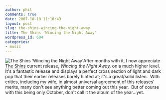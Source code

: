 ```yaml
---
author: phil
comments: true
date: 2007-10-10 11:10:49
layout: post
slug: the-shins-wincing-the-night-away
title: The Shins 'Wincing the Night Away'
wordpress_id: 604
categories:
- music
---
```


![The Shins ‘Wincing the Night Away’](http://fak3r.com/wp-content/uploads/2007/10/wincing-shins.jpg)After months with it, I now appreciate [The Shins](http://en.wikipedia.org/wiki/The_Shins) current release, _Wincing the Night Away,_ on a much higher level.  It's a fantastic release and displays a perfect cross section of light and dark pop that their earlier releases barely hinted at; it's a great/solid listen.  With critics, including my wife, in almost universal agreement of this releases' merits, many don't see anything better coming out this year.  But of course with this being only October, don't call it the album of the year...yet.
